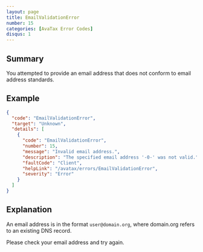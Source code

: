 ```yaml
---
layout: page
title: EmailValidationError
number: 15
categories: [AvaTax Error Codes]
disqus: 1
---
```


## Summary

You attempted to provide an email address that does not conform to email address standards.

## Example

```json
{
  "code": "EmailValidationError",
  "target": "Unknown",
  "details": [
    {
      "code": "EmailValidationError",
      "number": 15,
      "message": "Invalid email address.",
      "description": "The specified email address '-0-' was not valid.",
      "faultCode": "Client",
      "helpLink": "/avatax/errors/EmailValidationError",
      "severity": "Error"
    }
  ]
}
```

## Explanation

An email address is in the format `user@domain.org`, where domain.org refers to an existing DNS record.

Please check your email address and try again.
